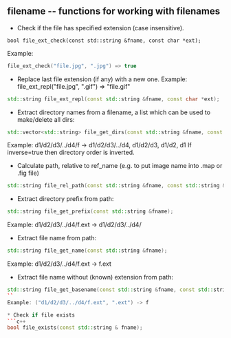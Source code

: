 ## filename -- functions for working with filenames

* Check if the file has specified extension (case insensitive).
```
bool file_ext_check(const std::string &fname, const char *ext);
```

Example:
``` c++
file_ext_check("file.jpg", ".jpg") => true
```

* Replace last file extension (if any) with a new one.
Example: file_ext_repl("file.jpg", ".gif") => "file.gif"
``` c++
std::string file_ext_repl(const std::string &fname, const char *ext);
```

* Extract directory names from a filename, a list which can be used to
 make/delete all dirs:
```c++
std::vector<std::string> file_get_dirs(const std::string &fname, const bool inverse=false);
```
Example: d1/d2/d3/../d4/f -> d1/d2/d3/../d4, d1/d2/d3, d1/d2, d1
If inverse=true then directory order is inverted.

* Calculate path, relative to ref_name (e.g. to put image name into .map or .fig file)
```c++
std::string file_rel_path(const std::string &fname, const std::string &ref_name);
```

* Extract directory prefix from path:
```c++
std::string file_get_prefix(const std::string &fname);
```
Example: d1/d2/d3/../d4/f.ext -> d1/d2/d3/../d4/

* Extract file name from path:
```c++
std::string file_get_name(const std::string &fname);
```
Example: d1/d2/d3/../d4/f.ext -> f.ext

* Extract file name without (known) extension from path:
```c++
std::string file_get_basename(const std::string &fname, const std::string & ext);
``
Example: ("d1/d2/d3/../d4/f.ext", ".ext") -> f

* Check if file exists
```c++
bool file_exists(const std::string & fname);
```

